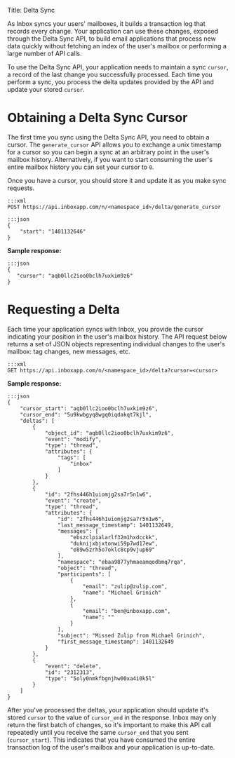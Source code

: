 Title: Delta Sync

As Inbox syncs your users' mailboxes, it builds a transaction log that records
every change. Your application can use these changes, exposed through the Delta
Sync API, to build email applications that process new data quickly without
fetching an index of the user's mailbox or performing a large number of API calls.

To use the Delta Sync API, your application needs to maintain a sync `cursor`,
a record of the last change you successfully processed. Each time you perform a
sync, you process the delta updates provided by the API and update your stored `cursor`.


# Obtaining a Delta Sync Cursor

The first time you sync using the Delta Sync API, you need to obtain a cursor. The
`generate_cursor` API allows you to exchange a unix timestamp for a cursor so you can
begin a sync at an arbitrary point in the user's mailbox history. Alternatively,
if you want to start consuming the user's entire mailbox history you can set
your cursor to `0`.

Once you have a cursor, you should store it and update it as you make sync requests.

```
:::xml
POST https://api.inboxapp.com/n/<namespace_id>/delta/generate_cursor
```

```
:::json
{
    "start": "1401132646"
}
```

**Sample response:**

```
:::json
{
   "cursor": "aqb0llc2ioo0bclh7uxkim9z6"
}
```

# Requesting a Delta

Each time your application syncs with Inbox, you provide the cursor indicating
your position in the user's mailbox history. The API request below returns a
set of JSON objects representing individual changes to the user's mailbox: tag
changes, new messages, etc.

```
:::xml
GET https://api.inboxapp.com/n/<namespace_id>/delta?cursor=<cursor>
```

**Sample response:**

```
:::json
{
    "cursor_start": "aqb0llc2ioo0bclh7uxkim9z6",
    "cursor_end": "5u9kwbgyq8wgq0iqdakqt7kjl",
    "deltas": [
        {
            "object_id": "aqb0llc2ioo0bclh7uxkim9z6",
            "event": "modify",
            "type": "thread",
            "attributes": {
                "tags": [
                    "inbox"
                ]
            }
        },
        {
            "id": "2fhs446h1uiomjg2sa7r5n1w6",
            "event": "create",
            "type": "thread",
            "attributes": {
                "id": "2fhs446h1uiomjg2sa7r5n1w6",
                "last_message_timestamp": 1401132649,
                "messages": [
                    "ebszclpialarlf32m1hxdcckk",
                    "duknijxbjxtonwi59p7wd17ew",
                    "e89w5zrh5o7oklc8cp9vjup69"
                ],
                "namespace": "ebaa9877yhmaeamqodbmq7rqa",
                "object": "thread",
                "participants": [
                    {
                        "email": "zulip@zulip.com",
                        "name": "Michael Grinich"
                    },
                    {
                        "email": "ben@inboxapp.com",
                        "name": ""
                    }
                ],
                "subject": "Missed Zulip from Michael Grinich",
                "first_message_timestamp": 1401132649
            }
        },
        {
            "event": "delete",
            "id": "2312313",
            "type": "5oly0nmkfbgnjhw00xa4i0k5l"
        }
    ]
}
```

After you've processed the deltas, your application should update it's stored
`cursor` to the value of `cursor_end` in the response. Inbox may only return the
first batch of changes, so it's important to make this API call repeatedly until
you receive the same `cursor_end` that you sent (`cursor_start`). This indicates
that you have consumed the entire transaction log of the user's mailbox and your
application is up-to-date.

